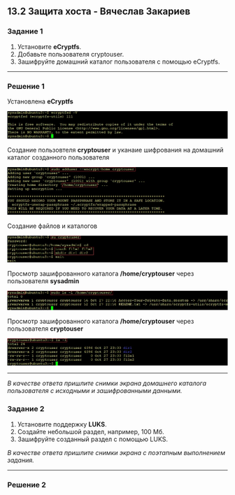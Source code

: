 ## 13.2 Защита хоста - Вячеслав Закариев

### Задание 1

1. Установите **eCryptfs**.
2. Добавьте пользователя cryptouser.
3. Зашифруйте домашний каталог пользователя с помощью eCryptfs.

---

### Решение 1

Установлена **eCryptfs**

![ver](https://github.com/SlavaZakariev/netology/blob/4db08df79ce71e6af4807defb4348e5de78b2a23/inf-security/13.2_host-protection/resources/ecrypt_1.1.jpg)

Создание пользовтеля **cryptouser** и уканаие шифрования на домашний каталог созданного пользователя

![user](https://github.com/SlavaZakariev/netology/blob/4db08df79ce71e6af4807defb4348e5de78b2a23/inf-security/13.2_host-protection/resources/ecrypt_1.2.jpg)

Создание файлов и каталогов

![make](https://github.com/SlavaZakariev/netology/blob/4db08df79ce71e6af4807defb4348e5de78b2a23/inf-security/13.2_host-protection/resources/ecrypt_1.3.jpg)

Просмотр зашифрованного каталога **/home/cryptouser** через пользователя **sysadmin**

![sys](https://github.com/SlavaZakariev/netology/blob/4db08df79ce71e6af4807defb4348e5de78b2a23/inf-security/13.2_host-protection/resources/ecrypt_1.4.jpg)

Просмотр зашифрованного каталога **/home/cryptouser** через пользователя **cryptouser**

![crypto](https://github.com/SlavaZakariev/netology/blob/4db08df79ce71e6af4807defb4348e5de78b2a23/inf-security/13.2_host-protection/resources/ecrypt_1.5.jpg)


---

*В качестве ответа  пришлите снимки экрана домашнего каталога пользователя с исходными и зашифрованными данными.*  

### Задание 2

1. Установите поддержку **LUKS**.
2. Создайте небольшой раздел, например, 100 Мб.
3. Зашифруйте созданный раздел с помощью LUKS.

*В качестве ответа пришлите снимки экрана с поэтапным выполнением задания.*

---

### Решение 2

